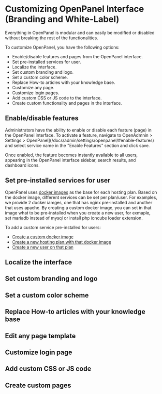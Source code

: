 # Customizing OpenPanel Interface (Branding and White-Label)

Everything in OpenPanel is modular and can easily be modified or disabled without breaking the rest of the functionalities.

To customize OpenPanel, you have the following options:

- Enable/disable features and pages from the OpenPanel interface.
- Set pre-installed services for user.
- Localize the interface.
- Set custom branding and logo.
- Set a custom color scheme.
- Replace How-to articles with your knowledge base.
- Customize any page.
- Customize login pages.
- Add custom CSS or JS code to the interface.
- Create custom functionality and pages in the interface.



## Enable/disable features

Administrators have the ability to enable or disable each feature (page) in the OpenPanel interface. To activate a feature, navigate to OpenAdmnin > Settings > OpenPanel](/docs/admin/settings/openpanel/#enable-features) and select service name in the "Enable Features" section and click save. 

Once enabled, the feature becomes instantly available to all users, appearing in the OpenPanel interface sidebar, search results, and dashboard icons.



## Set pre-installed services for user

OpenPanel uses [docker images](https://dev.openpanel.com/images/) as the base for each hosting plan. Based on the docker image, different services can be set per plan/user. For examples, we provide 2 docker iamges, one that has nginx pre-installed and another that uses apache. By creating a custom docker image, you can set in that image what to be pre-installed when you create a new user, for exmaple, set mariadb instead of mysql or install php ioncube loader extension.

To add a custom service pre-installed for users:

- [Create a custom docker image](/docs/articles/docker/building_a_docker_image_example_include_php_ioncubeloader/)
- [Create a new hosting plan with that docker image](/docs/admin/plans/hosting_plans/#create-a-plan)
- [Create a new user on that plan](/docs/admin/users/openpanel/#create-users)


## Localize the interface

## Set custom branding and logo

## Set a custom color scheme

## Replace How-to articles with your knowledge base

## Edit any page template

## Customize login page

## Add custom CSS or JS code

## Create custom pages
